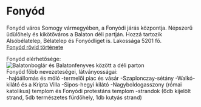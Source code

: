 # Fonyód

Fonyód város Somogy vármegyében, a Fonyódi járás központja. Népszerű üdülőhely és kikötőváros a Balaton déli partján. Hozzá tartozik Alsóbélatelep, Bélatelep és Fonyódliget is. Lakossága 5201 fő.  
[Fonyód rövid története](https://www.fonyod.hu/hu/fonyod-anno/történet)  

Fonyód elérhetősége:  
![Balatonboglár és Balatonfenyves között a déli parton](https://www.balaton-opus.hu/images/balaton-terkep/balaton-terkep-szallashelyek.png "Balaton települései")  
Fonyód főbb nevezeteségei, látványosságai:  
-hajóállomás és móló
-termelői piac és vásár
-Szaplonczay-sétány
-Walkó-kilátó és a Kripta Villa
-Sipos-hegyi kilátó
-Nagyboldogasszony (római katolikus) templom és Fonyódi protestáns templom
-strandok (6db kijelölt strand, 5db természetes fürdőhely, 1db kutyás strand)  

